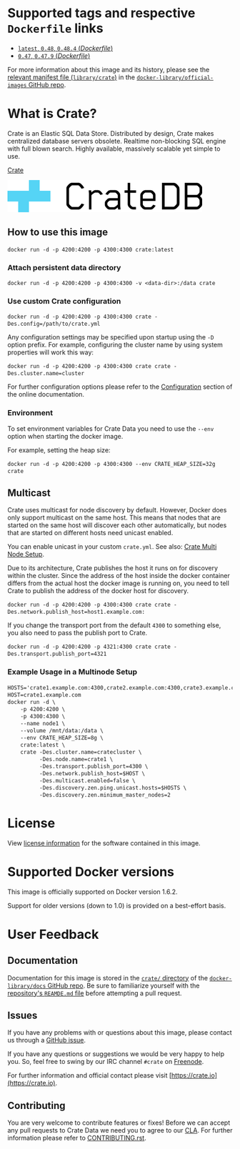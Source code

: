 # Supported tags and respective `Dockerfile` links

-	[`latest`, `0.48`, `0.48.4` (*Dockerfile*)](https://github.com/crate/docker-crate/blob/0.48.4/Dockerfile)
-	[`0.47`, `0.47.9` (*Dockerfile*)](https://github.com/crate/docker-crate/blob/0.47.9/Dockerfile)

For more information about this image and its history, please see the [relevant manifest file (`library/crate`)](https://github.com/docker-library/official-images/blob/master/library/crate) in the [`docker-library/official-images` GitHub repo](https://github.com/docker-library/official-images).

# What is Crate?

Crate is an Elastic SQL Data Store. Distributed by design, Crate makes centralized database servers obsolete. Realtime non-blocking SQL engine with full blown search. Highly available, massively scalable yet simple to use.

[Crate](https:/crate.io/)

![logo](https://raw.githubusercontent.com/docker-library/docs/master/crate/logo.png)

## How to use this image

	docker run -d -p 4200:4200 -p 4300:4300 crate:latest

### Attach persistent data directory

	docker run -d -p 4200:4200 -p 4300:4300 -v <data-dir>:/data crate

### Use custom Crate configuration

	docker run -d -p 4200:4200 -p 4300:4300 crate -Des.config=/path/to/crate.yml

Any configuration settings may be specified upon startup using the `-D` option prefix. For example, configuring the cluster name by using system properties will work this way:

	docker run -d -p 4200:4200 -p 4300:4300 crate crate -Des.cluster.name=cluster

For further configuration options please refer to the [Configuration](https://crate.io/docs/stable/configuration.html) section of the online documentation.

### Environment

To set environment variables for Crate Data you need to use the `--env` option when starting the docker image.

For example, setting the heap size:

	docker run -d -p 4200:4200 -p 4300:4300 --env CRATE_HEAP_SIZE=32g crate

## Multicast

Crate uses multicast for node discovery by default. However, Docker does only support multicast on the same host. This means that nodes that are started on the same host will discover each other automatically, but nodes that are started on different hosts need unicast enabled.

You can enable unicast in your custom `crate.yml`. See also: [Crate Multi Node Setup](https://crate.io/docs/en/latest/best_practice/multi_node_setup.html).

Due to its architecture, Crate publishes the host it runs on for discovery within the cluster. Since the address of the host inside the docker container differs from the actual host the docker image is running on, you need to tell Crate to publish the address of the docker host for discovery.

	docker run -d -p 4200:4200 -p 4300:4300 crate crate -Des.network.publish_host=host1.example.com:

If you change the transport port from the default `4300` to something else, you also need to pass the publish port to Crate.

	docker run -d -p 4200:4200 -p 4321:4300 crate crate -Des.transport.publish_port=4321

### Example Usage in a Multinode Setup

	HOSTS='crate1.example.com:4300,crate2.example.com:4300,crate3.example.com:4300'
	HOST=crate1.example.com
	docker run -d \
	    -p 4200:4200 \
	    -p 4300:4300 \
	    --name node1 \
	    --volume /mnt/data:/data \
	    --env CRATE_HEAP_SIZE=8g \
	    crate:latest \
	    crate -Des.cluster.name=cratecluster \
	          -Des.node.name=crate1 \
	          -Des.transport.publish_port=4300 \
	          -Des.network.publish_host=$HOST \
	          -Des.multicast.enabled=false \
	          -Des.discovery.zen.ping.unicast.hosts=$HOSTS \
	          -Des.discovery.zen.minimum_master_nodes=2

# License

View [license information](https://github.com/crate/crate/blob/master/LICENSE.txt) for the software contained in this image.

# Supported Docker versions

This image is officially supported on Docker version 1.6.2.

Support for older versions (down to 1.0) is provided on a best-effort basis.

# User Feedback

## Documentation

Documentation for this image is stored in the [`crate/` directory](https://github.com/docker-library/docs/tree/master/crate) of the [`docker-library/docs` GitHub repo](https://github.com/docker-library/docs). Be sure to familiarize yourself with the [repository's `REAMDE.md` file](https://github.com/docker-library/docs/blob/master/README.md) before attempting a pull request.

## Issues

If you have any problems with or questions about this image, please contact us through a [GitHub issue](https://github.com/crate/docker-crate/issues).

If you have any questions or suggestions we would be very happy to help you. So, feel free to swing by our IRC channel `#crate` on [Freenode](http://freenode.net).

For further information and official contact please visit [https://crate.io](https://crate.io).

## Contributing

You are very welcome to contribute features or fixes! Before we can accept any pull requests to Crate Data we need you to agree to our [CLA](https://crate.io/community/contribute/). For further information please refer to [CONTRIBUTING.rst](https://github.com/crate/crate/blob/master/CONTRIBUTING.rst).
